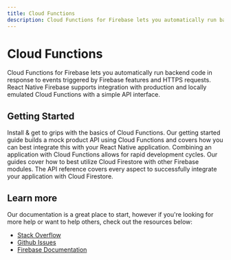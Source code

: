 ```yaml
---
title: Cloud Functions
description: Cloud Functions for Firebase lets you automatically run backend code in response to events triggered by Firebase features and HTTPS requests.
---
```


# Cloud Functions

Cloud Functions for Firebase lets you automatically run backend code in response to events triggered by Firebase features and HTTPS requests.
React Native Firebase supports integration with production and locally emulated Cloud Functions with a simple API interface.

<Youtube id="vr0Gfvp5v1A" />

## Getting Started

<Grid>
	<Block
		icon="build"
		color="#ffc107"
		title="Quick Start"
		to="/quick-start"
	>
	  Install & get to grips with the basics of Cloud Functions.
  </Block>
  <Block
    icon="assignment_turned_in"
    color="#8e24aa"
    title="Getting started with Cloud Functions"
    version={false}
    to="/guides/getting-started-with-cloud-functions"
  >
    Our getting started guide builds a mock product API using Cloud Functions and covers how you can
    best integrate this with your React Native application.
  </Block>
	<Block
		icon="school"
		color="#4CAF50"
		title="Guides"
		version={false}
		to="/guides?tags=functions"
	>
    Combining an application with Cloud Functions allows for rapid development cycles. Our guides
    cover how to best utilize Cloud Firestore with other Firebase modules.
	</Block>
  <Block
		icon="layers"
		color="#03A9F4"
		title="Reference"
		to="/reference"
	>
    The API reference covers every aspect to successfully integrate your application with
    Cloud Firestore.
	</Block>
</Grid>

## Learn more

Our documentation is a great place to start, however if you're looking for more help or want to help others,
check out the resources below:

- [Stack Overflow](https://stackoverflow.com/questions/tagged/react-native-firebase-functions)
- [Github Issues](https://github.com/invertase/react-native-firebase/issues?utf8=%E2%9C%93&q=is%3Aissue+sort%3Aupdated-desc+label%3Afunctions+)
- [Firebase Documentation](https://firebase.google.com/docs/functions?utm_source=invertase&utm_medium=react-native-firebase&utm_campaign=functions)
